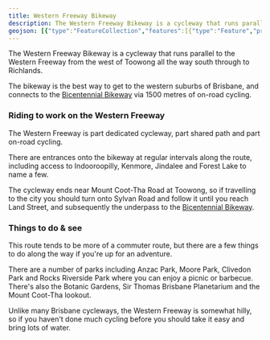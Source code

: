 ```yaml
---
title: Western Freeway Bikeway
description: The Western Freeway Bikeway is a cycleway that runs parallel to the Western Freeway from the west of Toowong all the way south through to Richlands.
geojson: [{"type":"FeatureCollection","features":[{"type":"Feature","properties":{"highway":"residential","bicycle":"3"},"geometry":{"type":"LineString","coordinates":[[152.99866664439574,-27.47987932393126],[152.99757091606563,-27.479470759189063],[152.99658634858062,-27.47983705868337],[152.99526829856035,-27.48203483007056],[152.99140942922392,-27.48076689039095],[152.98777288157763,-27.480499212370553],[152.986708913489,-27.479513024577493],[152.9864445659072,-27.47910773029486],[152.98635712692126,-27.479139227394658]]}},{"type":"Feature","properties":{"highway":"path","bicycle":"yes"},"geometry":{"type":"LineString","coordinates":[[152.98635712692126,-27.479139227394658],[152.98602587316023,-27.478745724552365],[152.98502649740664,-27.478616216980384],[152.98491982246665,-27.47867100866403],[152.98488052117298,-27.478825421444057],[152.98278070919636,-27.478631160169535],[152.98215163643286,-27.478574011983543],[152.9819968052558,-27.478639171647682],[152.98190946459178,-27.47878005727622],[152.98189953951635,-27.47882408399819],[152.98183601903344,-27.478883960311826],[152.9817010380073,-27.478947358726092],[152.981564071966,-27.47891918165759],[152.98130204997403,-27.478727225186628],[152.98109957843477,-27.478639171647682],[152.98017456140244,-27.478512374427954],[152.98002370025554,-27.47843136501672],[152.9797100678712,-27.47828871786518],[152.97934085506432,-27.478285195710953],[152.9774251886094,-27.478981004876143],[152.97012918416118,-27.48242534495534],[152.9691915675834,-27.483003126813173],[152.96828202335823,-27.483735311537593],[152.96754091324883,-27.484542203351314],[152.96715351478255,-27.485177252936463],[152.96673804396363,-27.486165930688646],[152.9665836460242,-27.486880661974432],[152.96653030855418,-27.487515698075327],[152.96662294731786,-27.488339994375895],[152.96674646566942,-27.488534238527258],[152.9670047313136,-27.48969222539645],[152.9670047313136,-27.490010980934848],[152.96696262278468,-27.490359618748396],[152.9669457793731,-27.49211773261707],[152.9667548873752,-27.492678032129405],[152.96460173792858,-27.495576602740304],[152.96416661646285,-27.49651538459188],[152.96331040970767,-27.499383973424898],[152.96313636112137,-27.499732581556483],[152.96294266188826,-27.500467145076374],[152.9629089750651,-27.50104483226513],[152.9629763487114,-27.50164243651094],[152.96329637353136,-27.502469117035087],[152.96361078388082,-27.50255377673823],[152.9635939404692,-27.5046453487236],[152.96349568723502,-27.505300201780603],[152.96365850688028,-27.505467026841472],[152.96369780817395,-27.505623891966497],[152.96362762729237,-27.505763327445464],[152.9634367352945,-27.505855454361413],[152.96339743400083,-27.505957540853863],[152.96341989188295,-27.50625384013703],[152.9633918195303,-27.506408214237336],[152.9630661802398,-27.506903703838017],[152.9627489626551,-27.507033178139846],[152.96254964895144,-27.507239838729017],[152.96212575642676,-27.507760223312612],[152.9613565739647,-27.508293054737937],[152.95979575115854,-27.509358709847405],[152.9592623764586,-27.509933860535913],[152.95867566428868,-27.51081276465443],[152.95628670707998,-27.51544370154252],[152.9559049230842,-27.51640472100637],[152.95548103055953,-27.51683294459155],[152.95512170444587,-27.51726116650946],[152.95505713803482,-27.51749519406233],[152.95517574372468,-27.517708681528628],[152.95526417163546,-27.51779208468277],[152.95515679488665,-27.51802548869588],[152.95481150494933,-27.517962625263763],[152.95438199795407,-27.518052252324395],[152.95319495892986,-27.518830364500293],[152.95169031749106,-27.51952397116541],[152.95040402771227,-27.519957033007007],[152.94989586384904,-27.520041532679695],[152.94883983582073,-27.52075625648065],[152.94850635328552,-27.521277332974126],[152.94828006156519,-27.521953320421414],[152.94779571788303,-27.523970695752208],[152.9472875540198,-27.52638234369143],[152.94687610872808,-27.529112712925272],[152.94690558469833,-27.52915752192054],[152.94696172940357,-27.529163745390658],[152.94701436506477,-27.52913449507803],[152.94728385965,-27.52874552741482],[152.9470606844466,-27.528664621967966],[152.94668872577427,-27.528631015072545],[152.94645221620337,-27.528685781859824],[152.9462837820876,-27.528873731308668],[152.94637299262,-27.530369877602812],[152.9461308207789,-27.531642526507223],[152.94595216942076,-27.53202097389229],[152.94567228229297,-27.532515593859035],[152.94578542815307,-27.532751461671477],[152.94578939818325,-27.5332988842706],[152.9453209346219,-27.534810883007076],[152.94533284471248,-27.53528964893437],[152.94564250706662,-27.53593034713271],[152.94597598960183,-27.53611340307474],[152.94632535225782,-27.53619789032975],[152.9465079736462,-27.536317580496505],[152.94658737424984,-27.536567521306722],[152.94648415346512,-27.53745463057889],[152.94630550210698,-27.538218524491437],[152.94594819939064,-27.53907041835179],[152.9454201853765,-27.539880063419947],[152.94465396955147,-27.54091851249154],[152.94238361803264,-27.54384235580586],[152.94211412344737,-27.54437003430213],[152.94188393015583,-27.54527604241201],[152.94177725521584,-27.545534900499533],[152.94091863729707,-27.547013442603383],[152.94066738974104,-27.5471727374407],[152.94060563056527,-27.547466436691394],[152.94075294195758,-27.547599845761855],[152.9408561627423,-27.54782160148243],[152.9411499449757,-27.549866660913516],[152.94103878413065,-27.550929654389716],[152.94018919767177,-27.55565668288424],[152.93970882401982,-27.557627684540027],[152.93953017266165,-27.558064115836277],[152.93920041933387,-27.558517222356457],[152.938704661815,-27.558921973966704],[152.93837091060422,-27.55915645750524],[152.9355382940697,-27.559737184229782],[152.93567327509587,-27.560006429214337],[152.93760072474902,-27.559591122948806],[152.93870637815456,-27.559612240254463],[152.93894656498054,-27.55969143011448],[152.9392066019574,-27.560041624588358],[152.9396532303529,-27.56031086882629],[152.9432467487143,-27.567870862839815],[152.94354993012266,-27.569214650476674],[152.94387136564941,-27.571019882719888],[152.94399840661526,-27.57221991818194],[152.94408574727927,-27.574162469762825],[152.9440817772491,-27.57530616611172],[152.94399840661526,-27.575777717442808],[152.943728644067,-27.576302375328872],[152.94357424612753,-27.57647406925018],[152.94341704095282,-27.57643674450753],[152.9433580890123,-27.576327258522518],[152.94328510089548,-27.576270027168693],[152.94298753395762,-27.57640190806961],[152.94088772198097,-27.577153377347553],[152.94104773439096,-27.57739971880512],[152.94125266256515,-27.577531598347996],[152.9416288320904,-27.578253200586833],[152.94156707291458,-27.57857418764358],[152.9419685075572,-27.579126581774766],[152.942361520494,-27.5793903365499],[152.94243170137557,-27.579482401746624],[152.9424906533161,-27.57976606159665],[152.94261417166766,-27.579818314646914],[152.94281067813603,-27.580263708684026],[152.94274891896026,-27.580455302210712],[152.94256925590344,-27.580534925396098],[152.94204711014456,-27.580554831183406],[152.94197692926298,-27.580512531381046],[152.9419685075572,-27.580452813985236],[152.94204430290927,-27.580388120103088],[152.94257767760922,-27.580298543895587],[152.94346195671704,-27.57992779714769],[152.94445010352956,-27.57925597098899],[152.94477293558478,-27.579186299892598],[152.94501716505266,-27.579250994483573],[152.94521928599158,-27.57941273079405],[152.9453006958142,-27.579601837562358],[152.94543263587155,-27.580840976476846],[152.94568528704522,-27.58136101253379],[152.9463674452141,-27.582383659980334],[152.94788054502078,-27.581582462546365],[152.94815565407654,-27.58193329816786],[152.94806301531287,-27.58198306199492],[152.9481893408997,-27.583749663227383],[152.94823932103006,-27.58418273236181],[152.9483504818751,-27.584344595321305],[152.94837430205624,-27.58464720803954],[152.94824726109044,-27.584949819922766],[152.94835048187514,-27.586899183434188],[152.94910478760966,-27.590206688449985],[152.94911272767,-27.59060780461513],[152.9465719083538,-27.59775727812091],[152.94516651766946,-27.597482848275323],[152.94394775212797,-27.604093571982716],[152.94327678330302,-27.609092741286094],[152.94272097907768,-27.614594697276587],[152.941831692317,-27.618942594871044],[152.94075184410764,-27.621728535596112]]}}]}]
---
```

The Western Freeway Bikeway is a cycleway that runs parallel to the Western Freeway from the west of Toowong all the way south through to Richlands.

The bikeway is the best way to get to the western suburbs of Brisbane, and connects to the <a href="../bicentennial-bikeway/">Bicentennial Bikeway</a> via 1500 metres of on-road cycling.

<h3>Riding to work on the Western Freeway</h3>
The Western Freeway is part dedicated cycleway, part shared path and part on-road cycling.

There are entrances onto the bikeway at regular intervals along the route, including access to Indooroopilly, Kenmore, Jindalee and Forest Lake to name a few.

The cycleway ends near Mount Coot-Tha Road at Toowong, so if travelling to the city you should turn onto Sylvan Road and follow it until you reach Land Street, and subsequently the underpass to the <a href="../bicentennial-bikeway/">Bicentennial Bikeway</a>.

<h3>Things to do &amp; see</h3>
This route tends to be more of a commuter route, but there are a few things to do along the way if you're up for an adventure.

There are a number of parks including Anzac Park, Moore Park, Clivedon Park and Rocks Riverside Park where you can enjoy a picnic or barbecue. There's also the Botanic Gardens, Sir Thomas Brisbane Planetarium and the Mount Coot-Tha lookout.

Unlike many Brisbane cycleways, the Western Freeway is somewhat hilly, so if you haven't done much cycling before you should take it easy and bring lots of water.
